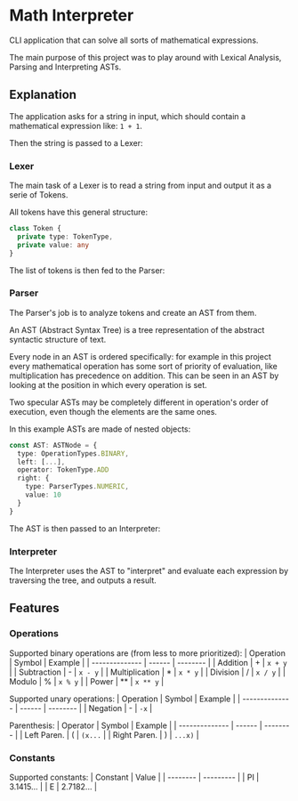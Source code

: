 # Math Interpreter

CLI application that can solve all sorts of mathematical expressions.

The main purpose of this project was to play around with Lexical Analysis, Parsing and Interpreting ASTs.

## Explanation

The application asks for a string in input, which should contain a mathematical expression like: `1 + 1`.

Then the string is passed to a Lexer:

### Lexer

The main task of a Lexer is to read a string from input and output it as a serie of Tokens.

All tokens have this general structure:
```typescript
class Token {
  private type: TokenType,
  private value: any
}
```

The list of tokens is then fed to the Parser:

### Parser

The Parser's job is to analyze tokens and create an AST from them.

An AST (Abstract Syntax Tree) is a tree representation of the abstract syntactic structure of text.

Every node in an AST is ordered specifically: for example in this project every mathematical operation has some sort of priority of evaluation, like multiplication has precedence on addition. This can be seen in an AST by looking at the position in which every operation is set. 

Two specular ASTs may be completely different in operation's order of execution, even though the elements are the same ones.

In this example ASTs are made of nested objects:
```typescript
const AST: ASTNode = {
  type: OperationTypes.BINARY,
  left: [...],
  operator: TokenType.ADD
  right: {
    type: ParserTypes.NUMERIC,
    value: 10
  }
}
```

The AST is then passed to an Interpreter:

### Interpreter

The Interpreter uses the AST to "interpret" and evaluate each expression by traversing the tree, and outputs a result.

## Features
### Operations

Supported binary operations are (from less to more prioritized):
| Operation      | Symbol | Example  |
| -------------- | ------ | -------- |
| Addition       | +      | `x + y`  |
| Subtraction    | -      | `x - y`  |
| Multiplication | *      | `x * y`  |
| Division       | /      | `x / y`  |
| Modulo         | %      | `x % y`  |
| Power          | **     | `x ** y` |

Supported unary operations:
| Operation      | Symbol | Example  |
| -------------- | ------ | -------- |
| Negation       | -      | `-x`     |

Parenthesis:
| Operator       | Symbol | Example  |
| -------------- | ------ | -------- |
| Left Paren.    | (      | `(x...`  |
| Right Paren.   | )      | `...x)`  |

### Constants

Supported constants:
| Constant | Value     |
| -------- | --------- |
| PI       | 3.1415... |
| E        | 2.7182... |